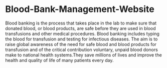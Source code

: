# Blood-Bank-Management-Website

Blood banking is the process that takes place in the lab to make sure that donated blood, or blood products, are safe before they are used in blood transfusions and other medical procedures. Blood banking includes typing the blood for transfusion and testing for infectious diseases.  The aim is to raise global awareness of the need for safe blood and blood products for transfusion and of the critical contribution voluntary, unpaid blood donors make to national health systems.They save millions of lives and improve the health and quality of life of many patients every day.

